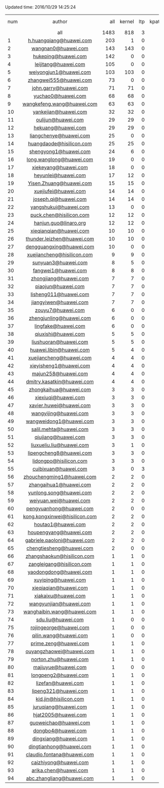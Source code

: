 Updated time: 2016/10/29 14:25:24

|||||||||||||||||||
| ------------- |:-------------:| -----:| -----:| -----:| -----:| -----:| -----:| -----:| -----:| -----:| -----:| -----:| -----:| -----:| -----:| -----:| -----:|
| num | author | all | kernel | ltp | kpatch | criu | image-spec | image-tools | runtime-spec | runc | docker | ocitools | rkt | distribution | notary | containerd | f2fs-tools |
|| all | 1483 | 818 | 3 | 1 | 8 | 45 | 6 | 40 | 171 | 174 | 28 | 5 | 8 | 127 | 18 | 31 |
|1|h.huangqiang@huawei.com|203| 1| 0| 0| 0| 0| 0| 36| 130| 31| 1| 0| 0| 0| 4| 0|
|2|wangnan0@huawei.com|143| 143| 0| 0| 0| 0| 0| 0| 0| 0| 0| 0| 0| 0| 0| 0|
|3|hukeping@huawei.com|142| 0| 0| 0| 0| 0| 0| 0| 0| 3| 0| 5| 2| 127| 5| 0|
|4|leijitang@huawei.com|105| 0| 0| 0| 0| 25| 4| 1| 1| 68| 0| 0| 0| 0| 6| 0|
|5|weiyongjun1@huawei.com|103| 103| 0| 0| 0| 0| 0| 0| 0| 0| 0| 0| 0| 0| 0| 0|
|6|zhangwei555@huawei.com|73| 0| 0| 0| 0| 2| 1| 2| 4| 61| 0| 0| 0| 0| 3| 0|
|7|john.garry@huawei.com|71| 71| 0| 0| 0| 0| 0| 0| 0| 0| 0| 0| 0| 0| 0| 0|
|8|yuchao0@huawei.com|68| 68| 0| 0| 0| 0| 0| 0| 0| 0| 0| 0| 0| 0| 0| 0|
|9|wangkefeng.wang@huawei.com|63| 63| 0| 0| 0| 0| 0| 0| 0| 0| 0| 0| 0| 0| 0| 0|
|10|yankejian@huawei.com|32| 32| 0| 0| 0| 0| 0| 0| 0| 0| 0| 0| 0| 0| 0| 0|
|11|oulijun@huawei.com|29| 29| 0| 0| 0| 0| 0| 0| 0| 0| 0| 0| 0| 0| 0| 0|
|12|hekuang@huawei.com|29| 29| 0| 0| 0| 0| 0| 0| 0| 0| 0| 0| 0| 0| 0| 0|
|13|liangchenye@huawei.com|25| 0| 0| 0| 0| 0| 0| 1| 0| 0| 24| 0| 0| 0| 0| 0|
|14|huangdaode@hisilicon.com|25| 25| 0| 0| 0| 0| 0| 0| 0| 0| 0| 0| 0| 0| 0| 0|
|15|shengyong1@huawei.com|24| 6| 0| 0| 0| 0| 0| 0| 0| 0| 0| 0| 0| 0| 0| 18|
|16|long.wanglong@huawei.com|19| 0| 0| 0| 1| 0| 0| 0| 18| 0| 0| 0| 0| 0| 0| 0|
|17|xiekeyang@huawei.com|18| 0| 0| 0| 0| 11| 1| 0| 4| 0| 0| 0| 2| 0| 0| 0|
|18|heyunlei@huawei.com|17| 12| 0| 0| 0| 0| 0| 0| 0| 0| 0| 0| 0| 0| 0| 5|
|19|Yisen.Zhuang@huawei.com|15| 15| 0| 0| 0| 0| 0| 0| 0| 0| 0| 0| 0| 0| 0| 0|
|20|xuejiufei@huawei.com|14| 14| 0| 0| 0| 0| 0| 0| 0| 0| 0| 0| 0| 0| 0| 0|
|21|joseph.qi@huawei.com|14| 14| 0| 0| 0| 0| 0| 0| 0| 0| 0| 0| 0| 0| 0| 0|
|22|yangshukui@huawei.com|13| 0| 0| 0| 0| 0| 0| 0| 11| 2| 0| 0| 0| 0| 0| 0|
|23|puck.chen@hisilicon.com|12| 12| 0| 0| 0| 0| 0| 0| 0| 0| 0| 0| 0| 0| 0| 0|
|24|hanjun.guo@linaro.org|12| 12| 0| 0| 0| 0| 0| 0| 0| 0| 0| 0| 0| 0| 0| 0|
|25|xieqianqian@huawei.com|10| 10| 0| 0| 0| 0| 0| 0| 0| 0| 0| 0| 0| 0| 0| 0|
|26|thunder.leizhen@huawei.com|10| 10| 0| 0| 0| 0| 0| 0| 0| 0| 0| 0| 0| 0| 0| 0|
|27|dengguangxing@huawei.com|10| 0| 0| 0| 7| 2| 0| 0| 0| 1| 0| 0| 0| 0| 0| 0|
|28|xuejiancheng@hisilicon.com|9| 9| 0| 0| 0| 0| 0| 0| 0| 0| 0| 0| 0| 0| 0| 0|
|29|sunyuan3@huawei.com|8| 5| 0| 0| 0| 0| 0| 0| 0| 3| 0| 0| 0| 0| 0| 0|
|30|fangwei1@huawei.com|8| 8| 0| 0| 0| 0| 0| 0| 0| 0| 0| 0| 0| 0| 0| 0|
|31|zhongjiang@huawei.com|7| 7| 0| 0| 0| 0| 0| 0| 0| 0| 0| 0| 0| 0| 0| 0|
|32|piaojun@huawei.com|7| 7| 0| 0| 0| 0| 0| 0| 0| 0| 0| 0| 0| 0| 0| 0|
|33|lisheng011@huawei.com|7| 7| 0| 0| 0| 0| 0| 0| 0| 0| 0| 0| 0| 0| 0| 0|
|34|jiangyiwen@huawei.com|7| 7| 0| 0| 0| 0| 0| 0| 0| 0| 0| 0| 0| 0| 0| 0|
|35|zouyu7@huawei.com|6| 0| 0| 0| 0| 0| 0| 0| 0| 2| 0| 0| 4| 0| 0| 0|
|36|zhengjunling@huawei.com|6| 0| 0| 0| 0| 0| 0| 0| 0| 0| 0| 0| 0| 0| 0| 6|
|37|lingfake@huawei.com|6| 0| 0| 0| 0| 5| 0| 0| 0| 1| 0| 0| 0| 0| 0| 0|
|38|qiuxishi@huawei.com|5| 5| 0| 0| 0| 0| 0| 0| 0| 0| 0| 0| 0| 0| 0| 0|
|39|liushuoran@huawei.com|5| 5| 0| 0| 0| 0| 0| 0| 0| 0| 0| 0| 0| 0| 0| 0|
|40|huawei.libin@huawei.com|5| 4| 0| 1| 0| 0| 0| 0| 0| 0| 0| 0| 0| 0| 0| 0|
|41|xuejiancheng@huawei.com|4| 4| 0| 0| 0| 0| 0| 0| 0| 0| 0| 0| 0| 0| 0| 0|
|42|xieyisheng1@huawei.com|4| 4| 0| 0| 0| 0| 0| 0| 0| 0| 0| 0| 0| 0| 0| 0|
|43|majun258@huawei.com|4| 4| 0| 0| 0| 0| 0| 0| 0| 0| 0| 0| 0| 0| 0| 0|
|44|dmitry.kasatkin@huawei.com|4| 4| 0| 0| 0| 0| 0| 0| 0| 0| 0| 0| 0| 0| 0| 0|
|45|zhongkaihua@huawei.com|3| 3| 0| 0| 0| 0| 0| 0| 0| 0| 0| 0| 0| 0| 0| 0|
|46|xiexiuqi@huawei.com|3| 3| 0| 0| 0| 0| 0| 0| 0| 0| 0| 0| 0| 0| 0| 0|
|47|xavier.huwei@huawei.com|3| 3| 0| 0| 0| 0| 0| 0| 0| 0| 0| 0| 0| 0| 0| 0|
|48|wangyijing@huawei.com|3| 3| 0| 0| 0| 0| 0| 0| 0| 0| 0| 0| 0| 0| 0| 0|
|49|wangweidong1@huawei.com|3| 3| 0| 0| 0| 0| 0| 0| 0| 0| 0| 0| 0| 0| 0| 0|
|50|salil.mehta@huawei.com|3| 3| 0| 0| 0| 0| 0| 0| 0| 0| 0| 0| 0| 0| 0| 0|
|51|qiujiang@huawei.com|3| 3| 0| 0| 0| 0| 0| 0| 0| 0| 0| 0| 0| 0| 0| 0|
|52|liuxueliu.liu@huawei.com|3| 1| 0| 0| 0| 0| 0| 0| 0| 0| 0| 0| 0| 0| 0| 2|
|53|lipengcheng8@huawei.com|3| 3| 0| 0| 0| 0| 0| 0| 0| 0| 0| 0| 0| 0| 0| 0|
|54|lidongpo@hisilicon.com|3| 3| 0| 0| 0| 0| 0| 0| 0| 0| 0| 0| 0| 0| 0| 0|
|55|cuibixuan@huawei.com|3| 0| 3| 0| 0| 0| 0| 0| 0| 0| 0| 0| 0| 0| 0| 0|
|56|zhouchengming1@huawei.com|2| 2| 0| 0| 0| 0| 0| 0| 0| 0| 0| 0| 0| 0| 0| 0|
|57|zhangaihua1@huawei.com|2| 2| 0| 0| 0| 0| 0| 0| 0| 0| 0| 0| 0| 0| 0| 0|
|58|yunlong.song@huawei.com|2| 2| 0| 0| 0| 0| 0| 0| 0| 0| 0| 0| 0| 0| 0| 0|
|59|weiyuan.wei@huawei.com|2| 2| 0| 0| 0| 0| 0| 0| 0| 0| 0| 0| 0| 0| 0| 0|
|60|pengyuanhong@huawei.com|2| 0| 0| 0| 0| 0| 0| 0| 2| 0| 0| 0| 0| 0| 0| 0|
|61|kong.kongxinwei@hisilicon.com|2| 2| 0| 0| 0| 0| 0| 0| 0| 0| 0| 0| 0| 0| 0| 0|
|62|houtao1@huawei.com|2| 2| 0| 0| 0| 0| 0| 0| 0| 0| 0| 0| 0| 0| 0| 0|
|63|houpengyang@huawei.com|2| 2| 0| 0| 0| 0| 0| 0| 0| 0| 0| 0| 0| 0| 0| 0|
|64|gabriele.paoloni@huawei.com|2| 2| 0| 0| 0| 0| 0| 0| 0| 0| 0| 0| 0| 0| 0| 0|
|65|chengtiesheng@huawei.com|2| 0| 0| 0| 0| 0| 0| 0| 0| 0| 2| 0| 0| 0| 0| 0|
|66|zhangshaokun@hisilicon.com|1| 1| 0| 0| 0| 0| 0| 0| 0| 0| 0| 0| 0| 0| 0| 0|
|67|zangleigang@hisilicon.com|1| 1| 0| 0| 0| 0| 0| 0| 0| 0| 0| 0| 0| 0| 0| 0|
|68|yaodongdong@huawei.com|1| 1| 0| 0| 0| 0| 0| 0| 0| 0| 0| 0| 0| 0| 0| 0|
|69|xuyiping@huawei.com|1| 1| 0| 0| 0| 0| 0| 0| 0| 0| 0| 0| 0| 0| 0| 0|
|70|xieqiaqian@huawei.com|1| 1| 0| 0| 0| 0| 0| 0| 0| 0| 0| 0| 0| 0| 0| 0|
|71|xiakaixu@huawei.com|1| 1| 0| 0| 0| 0| 0| 0| 0| 0| 0| 0| 0| 0| 0| 0|
|72|wangyunjian@huawei.com|1| 1| 0| 0| 0| 0| 0| 0| 0| 0| 0| 0| 0| 0| 0| 0|
|73|wanghaibin.wang@huawei.com|1| 1| 0| 0| 0| 0| 0| 0| 0| 0| 0| 0| 0| 0| 0| 0|
|74|sdu.liu@huawei.com|1| 0| 0| 0| 0| 0| 0| 0| 0| 1| 0| 0| 0| 0| 0| 0|
|75|rojingeorge@huawei.com|1| 0| 0| 0| 0| 0| 0| 0| 0| 1| 0| 0| 0| 0| 0| 0|
|76|qilin.wang@huawei.com|1| 0| 0| 0| 0| 0| 0| 0| 0| 0| 1| 0| 0| 0| 0| 0|
|77|prime.zeng@huawei.com|1| 1| 0| 0| 0| 0| 0| 0| 0| 0| 0| 0| 0| 0| 0| 0|
|78|ouyangzhaowei@huawei.com|1| 1| 0| 0| 0| 0| 0| 0| 0| 0| 0| 0| 0| 0| 0| 0|
|79|norton.zhu@huawei.com|1| 1| 0| 0| 0| 0| 0| 0| 0| 0| 0| 0| 0| 0| 0| 0|
|80|majiuyue@huawei.com|1| 0| 0| 0| 0| 0| 0| 0| 1| 0| 0| 0| 0| 0| 0| 0|
|81|longpeng2@huawei.com|1| 1| 0| 0| 0| 0| 0| 0| 0| 0| 0| 0| 0| 0| 0| 0|
|82|lizefan@huawei.com|1| 1| 0| 0| 0| 0| 0| 0| 0| 0| 0| 0| 0| 0| 0| 0|
|83|lipeng321@huawei.com|1| 1| 0| 0| 0| 0| 0| 0| 0| 0| 0| 0| 0| 0| 0| 0|
|84|kid.jin@hisilicon.com|1| 1| 0| 0| 0| 0| 0| 0| 0| 0| 0| 0| 0| 0| 0| 0|
|85|juruqiang@huawei.com|1| 1| 0| 0| 0| 0| 0| 0| 0| 0| 0| 0| 0| 0| 0| 0|
|86|hjat2005@huawei.com|1| 1| 0| 0| 0| 0| 0| 0| 0| 0| 0| 0| 0| 0| 0| 0|
|87|guoweichao@huawei.com|1| 1| 0| 0| 0| 0| 0| 0| 0| 0| 0| 0| 0| 0| 0| 0|
|88|dongbo4@huawei.com|1| 1| 0| 0| 0| 0| 0| 0| 0| 0| 0| 0| 0| 0| 0| 0|
|89|dingxiang@huawei.com|1| 1| 0| 0| 0| 0| 0| 0| 0| 0| 0| 0| 0| 0| 0| 0|
|90|dingtianhong@huawei.com|1| 1| 0| 0| 0| 0| 0| 0| 0| 0| 0| 0| 0| 0| 0| 0|
|91|claudio.fontana@huawei.com|1| 1| 0| 0| 0| 0| 0| 0| 0| 0| 0| 0| 0| 0| 0| 0|
|92|caizhiyong@huawei.com|1| 1| 0| 0| 0| 0| 0| 0| 0| 0| 0| 0| 0| 0| 0| 0|
|93|arika.chen@huawei.com|1| 1| 0| 0| 0| 0| 0| 0| 0| 0| 0| 0| 0| 0| 0| 0|
|94|abc.zhangliang@huawei.com|1| 1| 0| 0| 0| 0| 0| 0| 0| 0| 0| 0| 0| 0| 0| 0|

